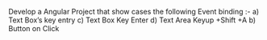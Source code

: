Develop a Angular Project that show cases the following Event binding :- a) Text Box’s key entry c) Text Box Key Enter d) Text Area Keyup +Shift +A b) Button on Click
